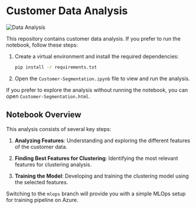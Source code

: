 # Customer Data Analysis

![Data Analysis](https://img.shields.io/badge/analysis-customer_data-blue)

This repository contains customer data analysis. If you prefer to run the notebook, follow these steps:

1. Create a virtual environment and install the required dependencies:
   ```bash
   pip install -r requirements.txt

2. Open the `Customer-Segmentation.ipynb` file to view and run the analysis.

If you prefer to explore the analysis without running the notebook, you can open `Customer-Segmentation.html`.

## Notebook Overview

This analysis consists of several key steps:

1. **Analyzing Features**: Understanding and exploring the different features of the customer data.

2. **Finding Best Features for Clustering**: Identifying the most relevant features for clustering analysis.

3. **Training the Model**: Developing and training the clustering model using the selected features.


Switching to the `mlops` branch will provide you with a simple MLOps setup for training pipeline on Azure.


